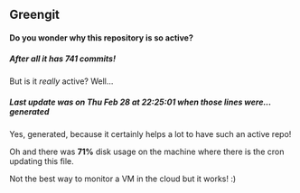 ## Greengit

#### Do you wonder why this repository is so active?

##### After all it has 741 commits!

But is it *really* active? Well...

##### Last update was on Thu Feb 28 at 22:25:01 when those lines were... generated

Yes, generated, because it certainly helps a lot to have such an active repo!

Oh and there was **71%** disk usage on the machine
where there is the cron updating this file.

Not the best way to monitor a VM in the cloud but it works! :)
